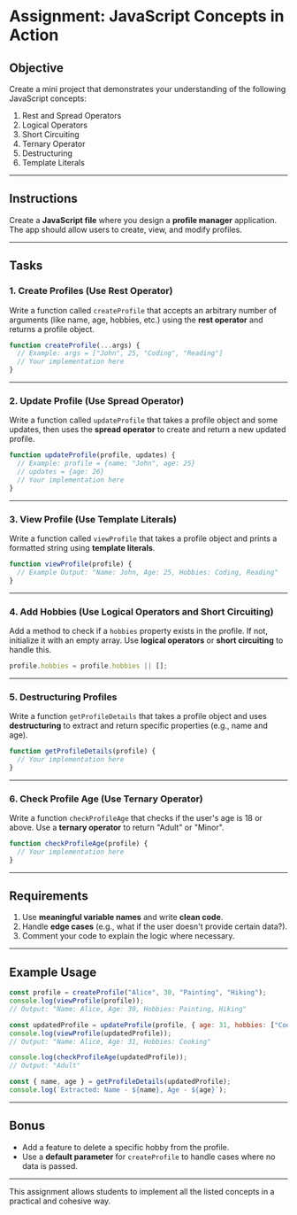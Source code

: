 # Assignment: **JavaScript Concepts in Action**

## **Objective**
Create a mini project that demonstrates your understanding of the following JavaScript concepts:

1. Rest and Spread Operators
2. Logical Operators
3. Short Circuiting
4. Ternary Operator
5. Destructuring
6. Template Literals

---

## **Instructions**
Create a **JavaScript file** where you design a **profile manager** application. The app should allow users to create, view, and modify profiles.

---

## **Tasks**

### 1. **Create Profiles (Use Rest Operator)**
Write a function called `createProfile` that accepts an arbitrary number of arguments (like name, age, hobbies, etc.) using the **rest operator** and returns a profile object.

```javascript
function createProfile(...args) {
  // Example: args = ["John", 25, "Coding", "Reading"]
  // Your implementation here
}
```

---

### 2. **Update Profile (Use Spread Operator)**
Write a function called `updateProfile` that takes a profile object and some updates, then uses the **spread operator** to create and return a new updated profile.

```javascript
function updateProfile(profile, updates) {
  // Example: profile = {name: "John", age: 25}
  // updates = {age: 26}
  // Your implementation here
}
```

---

### 3. **View Profile (Use Template Literals)**
Write a function called `viewProfile` that takes a profile object and prints a formatted string using **template literals**.

```javascript
function viewProfile(profile) {
  // Example Output: "Name: John, Age: 25, Hobbies: Coding, Reading"
}
```

---

### 4. **Add Hobbies (Use Logical Operators and Short Circuiting)**
Add a method to check if a `hobbies` property exists in the profile. If not, initialize it with an empty array. Use **logical operators** or **short circuiting** to handle this.

```javascript
profile.hobbies = profile.hobbies || [];
```

---

### 5. **Destructuring Profiles**
Write a function `getProfileDetails` that takes a profile object and uses **destructuring** to extract and return specific properties (e.g., name and age).

```javascript
function getProfileDetails(profile) {
  // Your implementation here
}
```

---

### 6. **Check Profile Age (Use Ternary Operator)**
Write a function `checkProfileAge` that checks if the user's age is 18 or above. Use a **ternary operator** to return "Adult" or "Minor".

```javascript
function checkProfileAge(profile) {
  // Your implementation here
}
```

---

## **Requirements**
1. Use **meaningful variable names** and write **clean code**.
2. Handle **edge cases** (e.g., what if the user doesn't provide certain data?).
3. Comment your code to explain the logic where necessary.

---

## **Example Usage**

```javascript
const profile = createProfile("Alice", 30, "Painting", "Hiking");
console.log(viewProfile(profile)); 
// Output: "Name: Alice, Age: 30, Hobbies: Painting, Hiking"

const updatedProfile = updateProfile(profile, { age: 31, hobbies: ["Cooking"] });
console.log(viewProfile(updatedProfile)); 
// Output: "Name: Alice, Age: 31, Hobbies: Cooking"

console.log(checkProfileAge(updatedProfile)); 
// Output: "Adult"

const { name, age } = getProfileDetails(updatedProfile);
console.log(`Extracted: Name - ${name}, Age - ${age}`);
```

---

## **Bonus**
- Add a feature to delete a specific hobby from the profile.
- Use a **default parameter** for `createProfile` to handle cases where no data is passed.

---

This assignment allows students to implement all the listed concepts in a practical and cohesive way.
